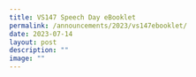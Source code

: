 ```yaml
---
title: VS147 Speech Day eBooklet
permalink: /announcements/2023/vs147ebooklet/
date: 2023-07-14
layout: post
description: ""
image: ""
---
```

